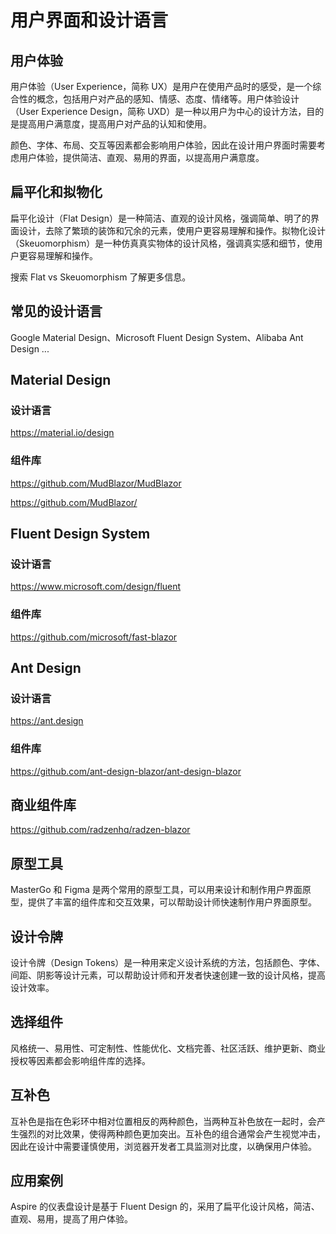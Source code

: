 # 用户界面和设计语言

## 用户体验

用户体验（User Experience，简称 UX）是用户在使用产品时的感受，是一个综合性的概念，包括用户对产品的感知、情感、态度、情绪等。用户体验设计（User Experience Design，简称 UXD）是一种以用户为中心的设计方法，目的是提高用户满意度，提高用户对产品的认知和使用。

颜色、字体、布局、交互等因素都会影响用户体验，因此在设计用户界面时需要考虑用户体验，提供简洁、直观、易用的界面，以提高用户满意度。

## 扁平化和拟物化

扁平化设计（Flat Design）是一种简洁、直观的设计风格，强调简单、明了的界面设计，去除了繁琐的装饰和冗余的元素，使用户更容易理解和操作。拟物化设计（Skeuomorphism）是一种仿真真实物体的设计风格，强调真实感和细节，使用户更容易理解和操作。

搜索 Flat vs Skeuomorphism 了解更多信息。


## 常见的设计语言 

Google Material Design、Microsoft Fluent Design System、Alibaba Ant Design ...

## Material Design

### 设计语言

https://material.io/design


### 组件库

https://github.com/MudBlazor/MudBlazor

https://github.com/MudBlazor/


## Fluent Design System

### 设计语言

https://www.microsoft.com/design/fluent

### 组件库

https://github.com/microsoft/fast-blazor

## Ant Design

### 设计语言

https://ant.design

### 组件库

https://github.com/ant-design-blazor/ant-design-blazor

## 商业组件库

https://github.com/radzenhq/radzen-blazor


## 原型工具

MasterGo 和 Figma 是两个常用的原型工具，可以用来设计和制作用户界面原型，提供了丰富的组件库和交互效果，可以帮助设计师快速制作用户界面原型。

## 设计令牌

设计令牌（Design Tokens）是一种用来定义设计系统的方法，包括颜色、字体、间距、阴影等设计元素，可以帮助设计师和开发者快速创建一致的设计风格，提高设计效率。

## 选择组件

风格统一、易用性、可定制性、性能优化、文档完善、社区活跃、维护更新、商业授权等因素都会影响组件库的选择。

## 互补色

互补色是指在色彩环中相对位置相反的两种颜色，当两种互补色放在一起时，会产生强烈的对比效果，使得两种颜色更加突出。互补色的组合通常会产生视觉冲击，因此在设计中需要谨慎使用，浏览器开发者工具监测对比度，以确保用户体验。

## 应用案例

Aspire 的仪表盘设计是基于 Fluent Design 的，采用了扁平化设计风格，简洁、直观、易用，提高了用户体验。